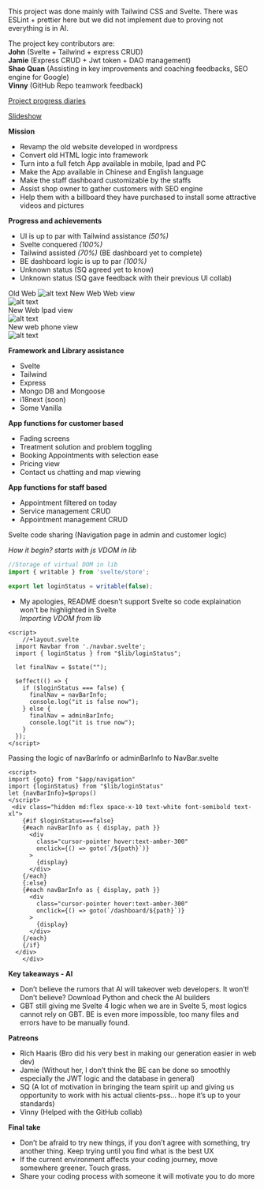 This project was done mainly with Tailwind CSS and Svelte. There was ESLint + prettier here but we did not implement due to proving not everything is in AI. 

The project key contributors are:  
 **John** (Svelte + Tailwind + express CRUD)  
 **Jamie** (Express CRUD + Jwt token + DAO management)  
 **Shao Quan** (Assisting in key improvements and coaching feedbacks, SEO engine for Google)  
 **Vinny** (GitHub Repo teamwork feedback)  

[Project progress diaries][link]  

[link]: https://trello.com/b/8bSbzQ9N/my-trello-board  

[Slideshow][link] 

[link]: https://docs.google.com/presentation/d/1DF_b4xx65-zqvTIPilIyIGQShBZ0MsNhsn9QKHkr7QU/edit?slide=id.g37177ddaee6_0_205#slide=id.g37177ddaee6_0_205

**Mission**
* Revamp the old website developed in wordpress
* Convert old HTML logic into framework
* Turn into a full fetch App available in mobile, Ipad and PC
* Make the App available in Chinese and English language  
* Make the staff dashboard customizable by the staffs
* Assist shop owner to gather customers with SEO engine   
* Help them with a billboard they have purchased to install some attractive videos and pictures    

**Progress and achievements**
* UI is up to par with Tailwind assistance *(50%)*
* Svelte conquered *(100%)*
* Tailwind assisted *(70%)* (BE dashboard yet to complete)
* BE dashboard logic is up to par *(100%)*
* Unknown status (SQ agreed yet to know)
* Unknown status (SQ gave feedback with their previous UI collab)

Old Web
![alt text](static/README/oldWeb.png)
New Web Web view  
![alt text](static/README/newWebWeb.png)  
New Web Ipad view  
![alt text](static/README/newWebIpad.png)  
New web phone view    
![alt text](static/README/newWebPhone.png)

**Framework and Library assistance**
* Svelte 
* Tailwind
* Express
* Mongo DB and Mongoose
* i18next (soon)
* Some Vanilla

**App functions for customer based**
* Fading screens 
* Treatment solution and problem toggling
* Booking Appointments with selection ease
* Pricing view
* Contact us chatting and map viewing

**App functions for staff based**
* Appointment filtered on today
* Service management CRUD
* Appointment management CRUD

Svelte code sharing (Navigation page in admin and customer logic)

*How it begin? starts with js VDOM in lib*
```javascript
//Storage of virtual DOM in lib
import { writable } from 'svelte/store';

export let loginStatus = writable(false);
```

* My apologies, README doesn't support Svelte so code explaination won't be highlighted in Svelte  
*Importing VDOM from lib*
```svelte
<script>
    //+layout.svelte 
  import Navbar from './navbar.svelte';
  import { loginStatus } from "$lib/loginStatus";

  let finalNav = $state("");

  $effect(() => {
    if ($loginStatus === false) {
      finalNav = navBarInfo;
      console.log("it is false now");
    } else {
      finalNav = adminBarInfo;
      console.log("it is true now");
    }
  });
</script>
```
Passing the logic of navBarInfo or adminBarInfo to NavBar.svelte

```svelte
<script>
import {goto} from "$app/navigation"
import {loginStatus} from "$lib/loginStatus"
let {navBarInfo}=$props() 
</script>
 <div class="hidden md:flex space-x-10 text-white font-semibold text-xl">
    {#if $loginStatus===false}
    {#each navBarInfo as { display, path }}
      <div
        class="cursor-pointer hover:text-amber-300"
        onclick={() => goto(`/${path}`)}
      >
        {display}
      </div>
    {/each}
    {:else}
    {#each navBarInfo as { display, path }}
      <div
        class="cursor-pointer hover:text-amber-300"
        onclick={() => goto(`/dashboard/${path}`)}
      >
        {display}
      </div>
    {/each}
    {/if}
  </div>
    </div>
```

**Key takeaways - AI**
* Don’t believe the rumors that AI will takeover web developers. It won’t! Don’t believe? Download Python and check the AI builders
* GBT still giving me Svelte 4 logic when we are in Svelte 5, most logics cannot rely on GBT. BE is even more impossible, too many files and errors have to be manually found. 

**Patreons**
* Rich Haaris (Bro did his very best in making our generation easier in web dev)
* Jamie (Without her, I don’t think the BE can be done so smoothly especially the JWT logic and the database in general)
* SQ (A lot of motivation in bringing the team spirit up and giving us opportunity to work with his actual clients-pss… hope it’s up to your standards)
* Vinny (Helped with the GitHub collab)

**Final take**
* Don’t be afraid to try new things, if you don’t agree with something, try another thing. Keep trying until you find what is the best UX
* If the current environment affects your coding journey, move somewhere greener. Touch grass.
* Share your coding process with someone it will motivate you to do more

